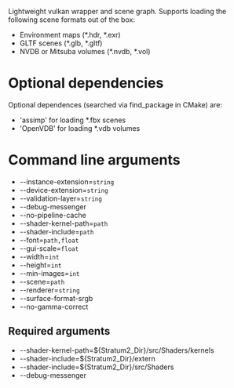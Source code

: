 Lightweight vulkan wrapper and scene graph. Supports loading the following scene formats out of the box:
* Environment maps (\*.hdr, \*.exr)
* GLTF scenes (\*.glb, \*.gltf)
* NVDB or Mitsuba volumes (\*.nvdb, \*.vol)

# Optional dependencies
Optional dependences (searched via find_package in CMake) are:
- 'assimp' for loading \*.fbx scenes
- 'OpenVDB' for loading \*.vdb volumes

# Command line arguments
* --instance-extension=`string`
* --device-extension=`string`
* --validation-layer=`string`
* --debug-messenger
* --no-pipeline-cache
* --shader-kernel-path=`path`
* --shader-include=`path`
* --font=`path,float`
* --gui-scale=`float`
* --width=`int`
* --height=`int`
* --min-images=`int`
* --scene=`path`
* --renderer=`string`
* --surface-format-srgb
* --no-gamma-correct

## Required arguments
* --shader-kernel-path=${Stratum2_Dir}/src/Shaders/kernels
* --shader-include=${Stratum2_Dir}/extern
* --shader-include=${Stratum2_Dir}/src/Shaders
* --debug-messenger